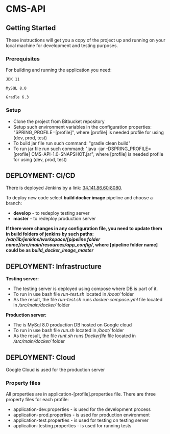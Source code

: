 # CMS-API

## Getting Started

These instructions will get you a copy of the project up and running on your local machine for
development and testing purposes.

### Prerequisites

For building and running the application you need:

```
JDK 11
```
```
MySQL 8.0
```
```
Gradle 6.3
```
### Setup

* Clone the project from Bitbucket repository
* Setup such environment variables in the configuration properties:
  "SPRING_PROFILE=[profile]",
  where [profile] is needed profile for using (dev, prod, test)
* To build jar file run such command:
  "gradle clean build"
* To run jar file run such command:
 "java -jar -DSPRING_PROFILE=[profile] CMS-API-1.0-SNAPSHOT.jar",
  where [profile] is needed profile for using (dev, prod, test)

## DEPLOYMENT: CI/CD
There is deployed Jenkins by a link: [34.141.86.60:8080](http://34.141.86.60:8080).

To deploy new code select **build docker image** pipeline and choose a branch:
* **develop** - to redeploy testing server
* **master** - to redeploy production server

**If there were changes in any configuration file, you need to update them in build folders of jenkins by such paths:
<em>/var/lib/jenkins/workspace/[pipeline folder name]/src/main/resources/app_config/</em>,
where [pipeline folder name] could be as <em>build_docker_image_master</em>**

## DEPLOYMENT: Infrastructure
**Testing server:**
- The testing server is deployed using compose where DB is part of it.
- To run in use bash file <em>run-test.sh</em> located in <em>/boot/</em> folder
- As the result, the file <em>run-test.sh</em> runs <em>docker-compose.yml</em> file located in <em>/src/main/docker/</em> folder

**Production server:**
- The is MySql 8.0 production DB hosted on Google cloud
- To run in use bash file <em>run.sh</em> located in <em>/boot/</em> folder
- As the result, the file <em>runt.sh</em> runs <em>Dockerfile</em> file located in <em>/src/main/docker/</em> folder

## DEPLOYMENT: Cloud
Google Cloud is used for the production server

### Property files

All properties are in application-[profile].properties file.
There are three property files for each profile:

* application-dev.properties - is used for the development process
* application-prod.properties - is used for production environment
* application-test.properties - is used for testing on testing server
* application-testing.properties - is used for running tests
